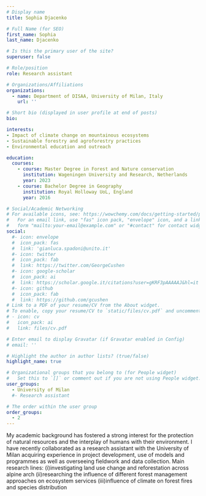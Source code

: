```yaml
---
# Display name
title: Sophia Djacenko

# Full Name (for SEO)
first_name: Sophia
last_name: Djacenko

# Is this the primary user of the site?
superuser: false

# Role/position
role: Research assistant

# Organizations/Affiliations
organizations:
  - name: Department of DISAA, University of Milan, Italy
    url: ''

# Short bio (displayed in user profile at end of posts)
bio: 

interests:
- Impact of climate change on mountainous ecosystems
- Sustainable forestry and agroforestry practices 
- Environmental education and outreach

education:
  courses:
    - course: Master Degree in Forest and Nature conservation
      institution: Wageningen University and Research, Netherlands
      year: 2023
    - course: Bachelor Degree in Geography
      institution: Royal Holloway UoL, England
      year: 2016

# Social/Academic Networking
# For available icons, see: https://wowchemy.com/docs/getting-started/page-builder/#icons
#   For an email link, use "fas" icon pack, "envelope" icon, and a link in the
#   form "mailto:your-email@example.com" or "#contact" for contact widget.
social:
  #- icon: envelope
  #  icon_pack: fas
  #  link: 'gianluca.spadoni@unito.it'
  #- icon: twitter
  #  icon_pack: fab
  #  link: https://twitter.com/GeorgeCushen
  #- icon: google-scholar
  #  icon_pack: ai
  #  link: https://scholar.google.it/citations?user=gKRF3pAAAAAJ&hl=it
  #- icon: github
  #  icon_pack: fab
  #  link: https://github.com/gcushen
# Link to a PDF of your resume/CV from the About widget.
# To enable, copy your resume/CV to `static/files/cv.pdf` and uncomment the lines below.
# - icon: cv
#   icon_pack: ai
#   link: files/cv.pdf

# Enter email to display Gravatar (if Gravatar enabled in Config)
# email: ''

# Highlight the author in author lists? (true/false)
highlight_name: true

# Organizational groups that you belong to (for People widget)
#   Set this to `[]` or comment out if you are not using People widget.
user_groups:
  - University of Milan
  #- Research assistant

# The order within the user group
order_groups:
  - 2
---
```

My academic background has fostered a strong interest for the protection of natural resources and the interplay of humans with their environment. I have recently collaborated as a research assistant with the University of Milan acquiring experience in project development, use of models and programmes as well as overseeing fieldwork and data collection. Main research lines: (i)investigating land use change and reforestation across alpine arch (ii)researching the influence of different forest management approaches on ecosystem services (iii)influence of climate on forest fires and species distribution
